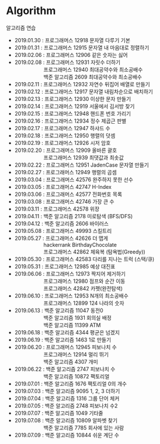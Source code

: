 # Algorithm
알고리즘 연습
- 2019.01.30 : 프로그래머스 12918 문자열 다루기 기본
- 2019.01.31 : 프로그래머스 12915 문자열 내 마음대로 정렬하기
- 2019.02.06 : 프로그래머스 12906 같은 숫자는 싫어
- 2019.02.08 : 프로그래머스 12931 자릿수 더하기<br>
&nbsp;&nbsp;&nbsp;&nbsp;&nbsp;&nbsp;&nbsp;&nbsp;&nbsp;&nbsp;&nbsp;&nbsp;&nbsp;&nbsp;&nbsp;&nbsp;&nbsp;&nbsp;&nbsp;&nbsp;프로그래머스 12940 최대공약수와 최소공배수<br>
&nbsp;&nbsp;&nbsp;&nbsp;&nbsp;&nbsp;&nbsp;&nbsp;&nbsp;&nbsp;&nbsp;&nbsp;&nbsp;&nbsp;&nbsp;&nbsp;&nbsp;&nbsp;&nbsp;&nbsp;백준 알고리즘 2609 최대공약수와 최소공배수
- 2019.02.11 : 프로그래머스 12932 자연수 뒤집어 배열로 만들기
- 2019.02.12 : 프로그래머스 12917 문자열 내림차순으로 배치하기
- 2019.02.13 : 프로그래머스 12930 이상한 문자 만들기
- 2019.02.14 : 프로그래머스 12919 서울에서 김서방 찾기
- 2019.02.15 : 프로그래머스 12948 핸드폰 번호 가리기
- 2019.02.16 : 프로그래머스 12934 정수 제곱근 판별
- 2019.02.17 : 프로그래머스 12947 하샤드 수
- 2019.02.18 : 프로그래머스 12950 행렬의 덧셈
- 2019.02.19 : 프로그래머스 12926 시저 암호
- 2019.02.20 : 프로그래머스 12909 올바른 괄호<br>
&nbsp;&nbsp;&nbsp;&nbsp;&nbsp;&nbsp;&nbsp;&nbsp;&nbsp;&nbsp;&nbsp;&nbsp;&nbsp;&nbsp;&nbsp;&nbsp;&nbsp;&nbsp;&nbsp;&nbsp;프로그래머스 12939 최댓값과 최솟값<br>
- 2019.02.22 : 프로그래머스 12951 JadenCase 문자열 만들기
- 2019.02.27 : 프로그래머스 12949 행렬의 곱셈
- 2019.03.04 : 프로그래머스 42576 완주하지 못한 선수
- 2019.03.05 : 프로그래머스 42747 H-Index
- 2019.03.06 : 프로그래머스 42577 전화번호 목록
- 2019.03.08 : 프로그래머스 42746 가장 큰 수
- 2019.03.11 : 프로그래머스 42578 위장
- 2019.04.11 : 백준 알고리즘 2178 미로탐색 (BFS/DFS)
- 2019.04.12 : 백준 알고리즘 2606 바이러스
- 2019.05.08 : 프로그래머스 49993 스킬트리
- 2019.05.27 : 프로그래머스 42626 더 맵게<br>
&nbsp;&nbsp;&nbsp;&nbsp;&nbsp;&nbsp;&nbsp;&nbsp;&nbsp;&nbsp;&nbsp;&nbsp;&nbsp;&nbsp;&nbsp;&nbsp;&nbsp;&nbsp;&nbsp;&nbsp;hackerrank BirthdayChocolate<br>
&nbsp;&nbsp;&nbsp;&nbsp;&nbsp;&nbsp;&nbsp;&nbsp;&nbsp;&nbsp;&nbsp;&nbsp;&nbsp;&nbsp;&nbsp;&nbsp;&nbsp;&nbsp;&nbsp;&nbsp;프로그래머스 42862  체육복 (탐욕법(Greedy))
- 2019.05.30 : 프로그래머스 42583 다리를 지나는 트럭 (스택/큐)
- 2019.05.31 : 프로그래머스 12985 예상 대진표
- 2019.06.06 : 프로그래머스 12973 짝지어 제거하기<br>
&nbsp;&nbsp;&nbsp;&nbsp;&nbsp;&nbsp;&nbsp;&nbsp;&nbsp;&nbsp;&nbsp;&nbsp;&nbsp;&nbsp;&nbsp;&nbsp;&nbsp;&nbsp;&nbsp;&nbsp;프로그래머스 12980 점프와 순간 이동<br>
&nbsp;&nbsp;&nbsp;&nbsp;&nbsp;&nbsp;&nbsp;&nbsp;&nbsp;&nbsp;&nbsp;&nbsp;&nbsp;&nbsp;&nbsp;&nbsp;&nbsp;&nbsp;&nbsp;&nbsp;프로그래머스 42842 카펫(완전탐색)
- 2019.06.10 : 프로그래머스 12953 N개의 최소공배수<br>
&nbsp;&nbsp;&nbsp;&nbsp;&nbsp;&nbsp;&nbsp;&nbsp;&nbsp;&nbsp;&nbsp;&nbsp;&nbsp;&nbsp;&nbsp;&nbsp;&nbsp;&nbsp;&nbsp;&nbsp;프로그래머스 12899 124 나라의 숫자
- 2019.06.13 : 백준 알고리즘 11047 동전0<br>
&nbsp;&nbsp;&nbsp;&nbsp;&nbsp;&nbsp;&nbsp;&nbsp;&nbsp;&nbsp;&nbsp;&nbsp;&nbsp;&nbsp;&nbsp;&nbsp;&nbsp;&nbsp;&nbsp;&nbsp;백준 알고리즘 1931 회의실 배정<br>
&nbsp;&nbsp;&nbsp;&nbsp;&nbsp;&nbsp;&nbsp;&nbsp;&nbsp;&nbsp;&nbsp;&nbsp;&nbsp;&nbsp;&nbsp;&nbsp;&nbsp;&nbsp;&nbsp;&nbsp;백준 알고리즘 11399 ATM
- 2019.06.18 : 백준 알고리즘 4344 평균은 넘겠지
- 2019.06.19 : 백준 알고리즘 1463 1로 만들기
- 2019.06.20 : 프로그래머스 12945 피보나치 수<br>
&nbsp;&nbsp;&nbsp;&nbsp;&nbsp;&nbsp;&nbsp;&nbsp;&nbsp;&nbsp;&nbsp;&nbsp;&nbsp;&nbsp;&nbsp;&nbsp;&nbsp;&nbsp;&nbsp;&nbsp;프로그래머스 12914 멀리 뛰기<br>
&nbsp;&nbsp;&nbsp;&nbsp;&nbsp;&nbsp;&nbsp;&nbsp;&nbsp;&nbsp;&nbsp;&nbsp;&nbsp;&nbsp;&nbsp;&nbsp;&nbsp;&nbsp;&nbsp;&nbsp;백준 알고리즘 4307 개미
- 2019.06.22 : 백준 알고리즘 2747 피보나치 수<br>
&nbsp;&nbsp;&nbsp;&nbsp;&nbsp;&nbsp;&nbsp;&nbsp;&nbsp;&nbsp;&nbsp;&nbsp;&nbsp;&nbsp;&nbsp;&nbsp;&nbsp;&nbsp;&nbsp;&nbsp;백준 알고리즘 10872 팩토리얼
- 2019.07.01 : 백준 알고리즘 1676 팩토리얼 0의 개수
- 2019.07.03 : 백준 알고리즘 9095 1, 2, 3 더하기
- 2019.07.04 : 백준 알고리즘 1316 그룹 단어 체커
- 2019.07.05 : 백준 알고리즘 2748 피보나치 수2
- 2019.07.07 : 백준 알고리즘 1049 기타줄
- 2019.07.08 : 백준 알고리즘 10809 알파벳 찾기<br>
&nbsp;&nbsp;&nbsp;&nbsp;&nbsp;&nbsp;&nbsp;&nbsp;&nbsp;&nbsp;&nbsp;&nbsp;&nbsp;&nbsp;&nbsp;&nbsp;&nbsp;&nbsp;&nbsp;&nbsp;백준 알고리즘 7785 회사에 있는 사람
- 2019.07.09 : 백준 알고리즘 10844 쉬운 계단 수
